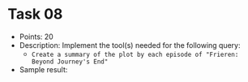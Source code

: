 # Task 08
- Points: 20
- Description: Implement the tool(s) needed for the following query:
    - `Create a summary of the plot by each episode of "Frieren: Beyond Journey's End"`
- Sample result:
